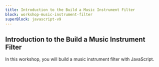 ```yaml
---
title: Introduction to the Build a Music Instrument Filter
block: workshop-music-instrument-filter
superBlock: javascript-v9
---
```


## Introduction to the Build a Music Instrument Filter

In this workshop, you will build a music instrument filter with JavaScript.
